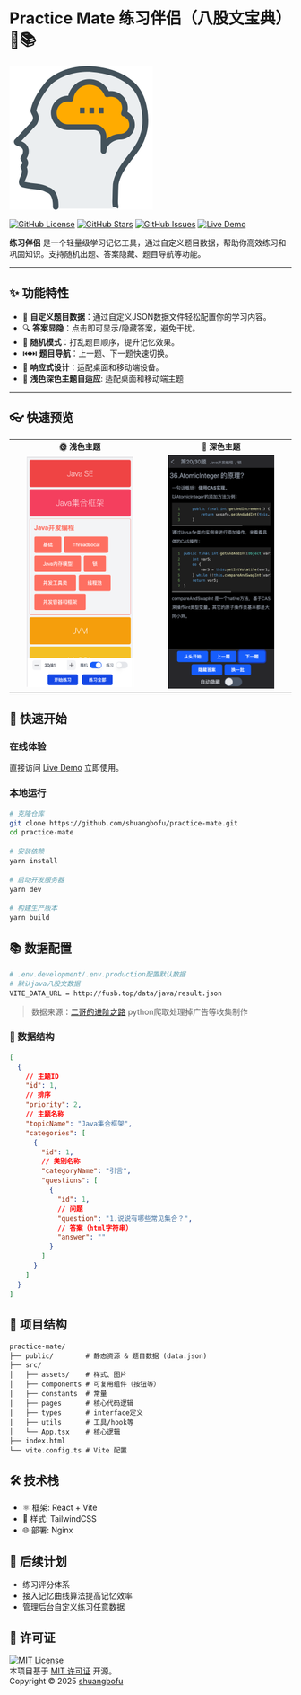 # Practice Mate 练习伴侣（八股文宝典）🧠📚
![favicon](src/favicon.svg)

[![GitHub License](https://img.shields.io/badge/License-MIT-blue.svg)](LICENSE)
[![GitHub Stars](https://img.shields.io/github/stars/shuangbofu/practice-mate)](https://github.com/shuangbofu/practice-mate/stargazers)
[![GitHub Issues](https://img.shields.io/github/issues/shuangbofu/practice-mate)](https://github.com/shuangbofu/practice-mate/issues)
[![Live Demo](https://img.shields.io/badge/Demo-Online-green)](http://fusb.top/practice-mate/)

**练习伴侣** 是一个轻量级学习记忆工具，通过自定义题目数据，帮助你高效练习和巩固知识。支持随机出题、答案隐藏、题目导航等功能。

---

## ✨ 功能特性

- 📝 **自定义题目数据**：通过自定义JSON数据文件轻松配置你的学习内容。
- 🔍 **答案显隐**：点击即可显示/隐藏答案，避免干扰。
- 🔄 **随机模式**：打乱题目顺序，提升记忆效果。
- ⏮️⏭️ **题目导航**：上一题、下一题快速切换。
- 📱 **响应式设计**：适配桌面和移动端设备。
- 🎨 **浅色深色主题自适应**: 适配桌面和移动端主题

---

## 👓 快速预览
<table>
  <tr>
    <td width="50%" align="center">
      <strong>🌞 浅色主题</strong>
    </td>
    <td width="50%" align="center">
      <strong>🌙 深色主题</strong>
    </td>
  </tr>
  <tr>
    <td width="50%" align="center">
      <img src="/images/image.png" width="80%">
    </td>
    <td width="50%" align="center">
      <img src="/images/image2.png" width="80%">
    </td>
  </tr>
</table>

## 🚀 快速开始

### 在线体验
直接访问 [Live Demo](http://fusb.top/practice-mate/) 立即使用。

### 本地运行
```bash
# 克隆仓库
git clone https://github.com/shuangbofu/practice-mate.git
cd practice-mate

# 安装依赖
yarn install

# 启动开发服务器
yarn dev

# 构建生产版本
yarn build
```

## 📚 数据配置
```bash
# .env.development/.env.production配置默认数据
# 默认java八股文数据
VITE_DATA_URL = http://fusb.top/data/java/result.json
```
> 数据来源：[二哥的进阶之路](https://javabetter.cn/sidebar/sanfene/nixi.html)
> python爬取处理掉广告等收集制作
### 📄 数据结构
```json
[
  {
    // 主题ID
    "id": 1,
    // 排序
    "priority": 2,
    // 主题名称
    "topicName": "Java集合框架",
    "categories": [
      {
        "id": 1,
        // 类别名称
        "categoryName": "引言",
        "questions": [
          {
            "id": 1,
            // 问题
            "question": "1.说说有哪些常见集合？",
            // 答案（html字符串）
            "answer": ""
          }
        ]
      }
    ]
  }
]
```

## 📂 项目结构
```
practice-mate/
├── public/        # 静态资源 & 题目数据 (data.json)
├── src/
│   ├── assets/    # 样式、图片
│   ├── components # 可复用组件（按钮等）
|   ├── constants  # 常量
|   ├── pages      # 核心代码逻辑
|   ├── types      # interface定义
|   ├── utils      # 工具/hook等
│   └── App.tsx    # 核心逻辑
├── index.html
└── vite.config.ts # Vite 配置
```

## 🛠️ 技术栈
- ⚛️ 框架: React + Vite
- 🎨 样式: TailwindCSS
- 🌐 部署: Nginx

## 🌟 后续计划
- 练习评分体系
- 接入记忆曲线算法提高记忆效率
- 管理后台自定义练习任意数据

## 📜 许可证

[![MIT License](https://img.shields.io/badge/License-MIT-blue.svg)](LICENSE)  
本项目基于 [MIT 许可证](LICENSE) 开源。  
Copyright © 2025 [shuangbofu](https://github.com/shuangbofu)
